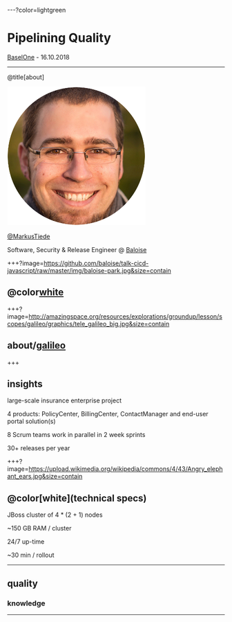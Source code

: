 ---?color=lightgreen

# Pipelining Quality

[BaselOne](https://baselone.ch) - 16.10.2018

---
@title[about]
 
![me](https://github.com/MarkusTiede/about/raw/master/img/me-circle.png)

[@MarkusTiede](https://twitter.com/markustiede)

Software, Security & Release Engineer @ [Baloise](https://www.baloise.com)

+++?image=https://github.com/baloise/talk-cicd-javascript/raw/master/img/baloise-park.jpg&size=contain

## @color[white](about/[baloise](https://www.baloise.com))

+++?image=http://amazingspace.org/resources/explorations/groundup/lesson/scopes/galileo/graphics/tele_galileo_big.jpg&size=contain

## about/[galileo](https://www.guidewire.com/about-us/news-and-events/press-releases/20160912/basler-versicherung-extends-guidewire-products)

+++

## insights
large-scale insurance enterprise project

4 products: PolicyCenter, BillingCenter, ContactManager and end-user portal solution(s)

8 Scrum teams work in parallel in 2 week sprints

30+ releases per year

+++?image=https://upload.wikimedia.org/wikipedia/commons/4/43/Angry_elephant_ears.jpg&size=contain

## @color[white](technical specs)
JBoss cluster of 4 * (2 + 1) nodes

~150 GB RAM / cluster

24/7 up-time 

~30 min / rollout

---

## quality
### knowledge

---
